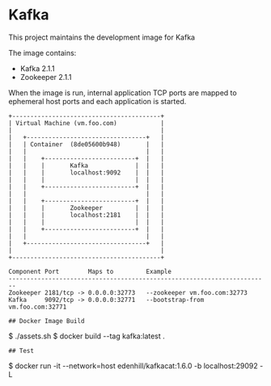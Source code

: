 # Kafka

This project maintains the development image for Kafka

The image contains:
* Kafka     2.1.1
* Zookeeper 2.1.1

When the image is run, internal application TCP ports are mapped to ephemeral
host ports and each application is started.
```
+-----------------------------------------+
| Virtual Machine (vm.foo.com)            |
|                                         |
|   +---------------------------------+   |
|   | Container  (8de05600b948)       |   |
|   |                                 |   |
|   |    +-------------------------+  |   |
|   |    |       Kafka             |  |   |
|   |    |       localhost:9092    |  |   |
|   |    |                         |  |   |
|   |    +-------------------------+  |   |
|   |                                 |   |
|   |    +-------------------------+  |   |
|   |    |       Zookeeper         |  |   |
|   |    |       localhost:2181    |  |   |
|   |    |                         |  |   |
|   |    +-------------------------+  |   |
|   |                                 |   |
|   +---------------------------------+   |
|                                         |
+-----------------------------------------+

Component Port        Maps to         Example
------------------------------------------------------------------------
Zookeeper 2181/tcp -> 0.0.0.0:32773   --zookeeper vm.foo.com:32773
Kafka     9092/tcp -> 0.0.0.0:32771   --bootstrap-from vm.foo.com:32771

## Docker Image Build
```
$ ./assets.sh
$ docker build --tag kafka:latest .
```
## Test
```
$ docker run -it --network=host edenhill/kafkacat:1.6.0 -b localhost:29092 -L
```
